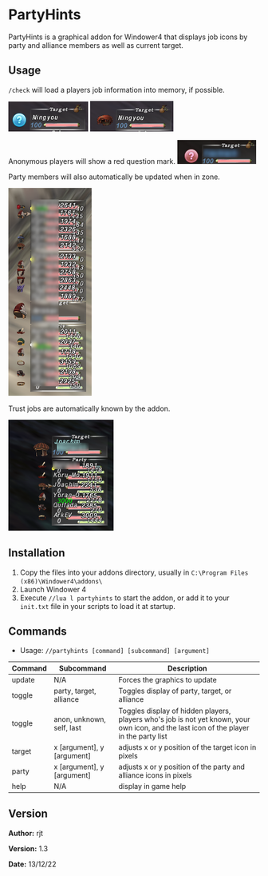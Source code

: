 # PartyHints

PartyHints is a graphical addon for Windower4 that displays job icons by party and alliance members
as well as current target.

## Usage
`/check` will load a players job information into memory, if possible.

![The player is unchecked](img/unchecked.png) ![The player is checked](img/checked.png)

Anonymous players will show a red question mark.
![The player is anonymous](img/anon.png)

Party members will also automatically be updated when in zone.

![A full party with some checked players](img/alliance.png)

Trust jobs are automatically known by the addon.

![Trusts are automatically populated](img/trusts.png)

## Installation

1. Copy the files into your addons directory, usually in `C:\Program Files (x86)\Windower4\addons\`
2. Launch Windower 4
3. Execute `//lua l partyhints` to start the addon, or add it to your `init.txt` file in your scripts to load it at startup.

## Commands

* Usage: `//partyhints [command] [subcommand] [argument]`

| Command | Subcommand | Description |
| --- | --- | --- |
| update | N/A | Forces the graphics to update |
| toggle | party, target, alliance | Toggles display of party, target, or alliance |
| toggle | anon, unknown, self, last | Toggles display of hidden players, players who's job is not yet known, your own icon, and the last icon of the player in the party list |
| target | x \[argument\], y \[argument\] | adjusts x or y position of the target icon in pixels |
| party | x \[argument\], y \[argument\] | adjusts x or y position of the party and alliance icons in pixels |
| help | N/A | display in game help |

## Version

**Author:** rjt

**Version:** 1.3

**Date:** 13/12/22

